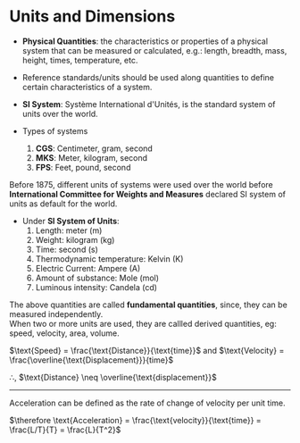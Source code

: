 # Units and Dimensions 
- **Physical Quantities**: the characteristics or properties of a physical system that can be measured or calculated, e.g.: length, breadth, mass, height, times, temperature, etc.

- Reference standards/units should be used along quantities to define certain characteristics of a system. 

- **SI System**: Système International d'Unités, is the standard system of units over the world. 

- Types of systems 
    1. **CGS**: Centimeter, gram, second 
    2. **MKS**: Meter, kilogram, second
    3. **FPS**: Feet, pound, second 

Before 1875, different units of systems were used over the world before **International Committee for Weights and Measures** declared SI system of units as default for the world. 

- Under **SI System of Units**: 
    1. Length: meter (m)
    2. Weight: kilogram (kg)
    3. Time: second (s)
    4. Thermodynamic temperature: Kelvin (K)
    5. Electric Current: Ampere (A)
    6. Amount of substance: Mole (mol)
    7. Luminous intensity: Candela (cd)

The above quantities are called **fundamental quantities**, since, they can be measured independently.  
When two or more units are used, they are callled derived quantities, eg: speed, velocity, area, volume. 

$\text{Speed} = \frac{\text{Distance}}{\text{time}}$ and $\text{Velocity} = \frac{\overline{\text{Displacement}}}{time}$

$\therefore$, $\text{Distance} \neq \overline{\text{displacement}}$

----------

Acceleration can be defined as the rate of change of velocity per unit time. 

$\therefore \text{Acceleration} = \frac{\text{velocity}}{\text{time}} = \frac{L/T}{T} = \frac{L}{T^2}$
